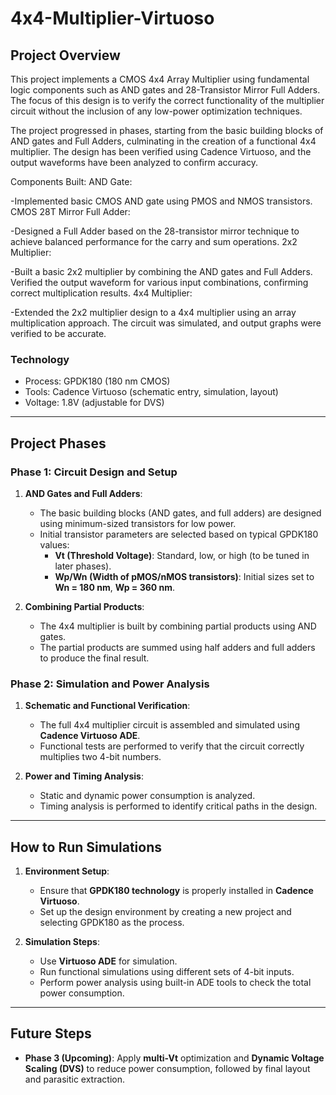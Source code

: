 # 4x4-Multiplier-Virtuoso

## Project Overview
This project implements a CMOS 4x4 Array Multiplier using fundamental logic components such as AND gates and 28-Transistor Mirror Full Adders. The focus of this design is to verify the correct functionality of the multiplier circuit without the inclusion of any low-power optimization techniques.

The project progressed in phases, starting from the basic building blocks of AND gates and Full Adders, culminating in the creation of a functional 4x4 multiplier. The design has been verified using Cadence Virtuoso, and the output waveforms have been analyzed to confirm accuracy.


Components Built:
AND Gate:

-Implemented basic CMOS AND gate using PMOS and NMOS transistors.
CMOS 28T Mirror Full Adder:

-Designed a Full Adder based on the 28-transistor mirror technique to achieve balanced performance for the carry and sum operations.
2x2 Multiplier:

-Built a basic 2x2 multiplier by combining the AND gates and Full Adders.
Verified the output waveform for various input combinations, confirming correct multiplication results.
4x4 Multiplier:

-Extended the 2x2 multiplier design to a 4x4 multiplier using an array multiplication approach.
The circuit was simulated, and output graphs were verified to be accurate.
### Technology
- Process: GPDK180 (180 nm CMOS)
- Tools: Cadence Virtuoso (schematic entry, simulation, layout)
- Voltage: 1.8V (adjustable for DVS)

---

## Project Phases

### Phase 1: Circuit Design and Setup
1. **AND Gates and Full Adders**:
   - The basic building blocks (AND gates,  and full adders) are designed using minimum-sized transistors for low power.
   - Initial transistor parameters are selected based on typical GPDK180 values:
     - **Vt (Threshold Voltage)**: Standard, low, or high (to be tuned in later phases).
     - **Wp/Wn (Width of pMOS/nMOS transistors)**: Initial sizes set to **Wn = 180 nm**, **Wp = 360 nm**.

2. **Combining Partial Products**:
   - The 4x4 multiplier is built by combining partial products using AND gates.
   - The partial products are summed using half adders and full adders to produce the final result.

### Phase 2: Simulation and Power Analysis
1. **Schematic and Functional Verification**:
   - The full 4x4 multiplier circuit is assembled and simulated using **Cadence Virtuoso ADE**.
   - Functional tests are performed to verify that the circuit correctly multiplies two 4-bit numbers.

2. **Power and Timing Analysis**:
   - Static and dynamic power consumption is analyzed.
   - Timing analysis is performed to identify critical paths in the design.

---

## How to Run Simulations
1. **Environment Setup**:
   - Ensure that **GPDK180 technology** is properly installed in **Cadence Virtuoso**.
   - Set up the design environment by creating a new project and selecting GPDK180 as the process.

2. **Simulation Steps**:
   - Use **Virtuoso ADE** for simulation.
   - Run functional simulations using different sets of 4-bit inputs.
   - Perform power analysis using built-in ADE tools to check the total power consumption.

---

## Future Steps
- **Phase 3 (Upcoming)**: Apply **multi-Vt** optimization and **Dynamic Voltage Scaling (DVS)** to reduce power consumption, followed by final layout and parasitic extraction.

